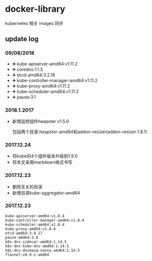 # docker-library

kubernetes 相关 images 同步

## update log

### 09/08/2018

- ➕ kube-apiserver-amd64:v1.11.2
- ➕ coredns:1.1.3
- ➕ etcd-amd64:3.2.18
- ➕ kube-controller-manager-amd64:v1.11.2
- ➕ kube-proxy-amd64:v1.11.2
- ➕ kube-scheduler-amd64:v1.11.2
- ➕ pause:3.1

### 2018.1.2017

* 新增监控组件heapster v1.5.0
	
	包括两个目录:heapster-amd64和addon-resizer(addon-resizer:1.8.1)

### 2017.12.24
* 将kube的4个组件版本升级到1.9.0
* 将本文采用markdown格式书写
	
### 2017.12.23
* 删除无关的目录
* 新增目录kube-aggregator-amd64
	  
### 2017.12.23

	kube-apiserver-amd64:v1.8.4
	kube-controller-manager-amd64:v1.8.4
	kube-scheduler-amd64:v1.8.4
	kube-proxy-amd64:v1.8.4
	etcd-amd64:3.0.17
	pause-amd64:3.0
	k8s-dns-sidecar-amd64:1.14.5
	k8s-dns-kube-dns-amd64:1.14.5
	k8s-dns-dnsmasq-nanny-amd64:1.14.5
	flannel:v0.9.1-amd64
